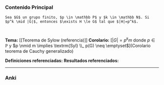 ### Contenido Principal

```ad-theorem
Sea $G$ un grupo finito, $p \in \mathbb P$ y $k \in \mathbb N$. Si $p^k \mid |G|$, entonces $\exists H \le G$ tal que $|H|=p^k$.
```

```ad-proof


```

**Tema:** [[Teorema de Sylow (referencia)]]
**Corolario:** [$|G| = p^k m$ donde $p \in \mathbb P$ y $p \nmid m \implies \textrm{Syl} \\_ p(G) \neq \emptyset$](Corolario teorema de Cauchy generalizado)

**Definiciones referenciadas:**
**Resultados referenciados:**

---
### Anki
